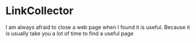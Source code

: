 # LinkCollector
I am always afraid to close a web page when I found it is useful. Because it is usually take you a lot of time to find a useful page

